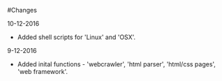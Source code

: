 #Changes

10-12-2016

* Added shell scripts for 'Linux' and 'OSX'.

9-12-2016

* Added inital functions - 'webcrawler', 'html parser', 'html/css pages', 'web framework'.

